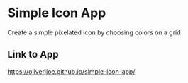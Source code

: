 # Simple Icon App
Create a simple pixelated icon by choosing colors on a grid

## Link to App
https://oliverijoe.github.io/simple-icon-app/
